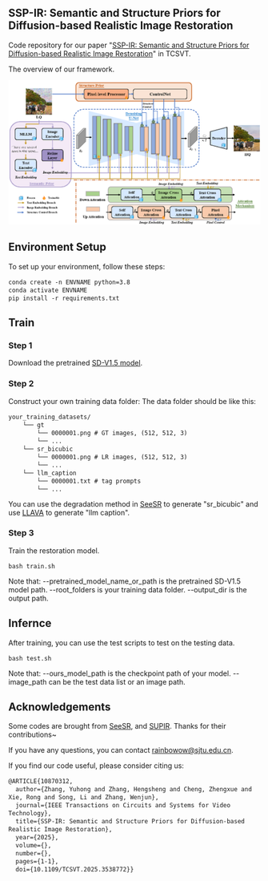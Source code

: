 
  ## SSP-IR: Semantic and Structure Priors for Diffusion-based Realistic Image Restoration
 
Code repository for our paper "[SSP-IR: Semantic and Structure Priors for Diffusion-based Realistic Image Restoration](https://ieeexplore.ieee.org/document/10870312)" in TCSVT.

The overview of our framework.

![ssp-ir](data/framework.png)

## Environment Setup
To set up your environment, follow these steps:
```
conda create -n ENVNAME python=3.8
conda activate ENVNAME
pip install -r requirements.txt
```

## Train

### Step 1
Download the pretrained [SD-V1.5 model](https://huggingface.co/stable-diffusion-v1-5/stable-diffusion-v1-5).

### Step 2

Construct your own training data folder:
The data folder should be like this:
```
your_training_datasets/
    └── gt
        └── 0000001.png # GT images, (512, 512, 3)
        └── ...
    └── sr_bicubic
        └── 0000001.png # LR images, (512, 512, 3)
        └── ...
    └── llm_caption
        └── 0000001.txt # tag prompts
        └── ...
```
You can use the degradation method in [SeeSR](https://github.com/cswry/SeeSR) to generate "sr_bicubic" and use [LLAVA](https://github.com/haotian-liu/LLaVA) to generate "llm caption".


### Step 3
Train the restoration model.
```
bash train.sh
```
Note that:
--pretrained_model_name_or_path is the pretrained SD-V1.5 model path.
--root_folders is your training data folder.
--output_dir is the output path.

## Infernce
After training, you can use the test scripts to test on the testing data.
```
bash test.sh
```
Note that:
--ours_model_path is the checkpoint path of your model.
--image_path can be the test data list or an image path.

## Acknowledgements
Some codes are brought from [SeeSR](https://github.com/cswry/SeeSR), and [SUPIR](https://github.com/Fanghua-Yu/SUPIR). Thanks for their contributions~

If you have any questions, you can contact rainbowow@sjtu.edu.cn.

If you find our code useful, please consider citing us:
```
@ARTICLE{10870312,
  author={Zhang, Yuhong and Zhang, Hengsheng and Cheng, Zhengxue and Xie, Rong and Song, Li and Zhang, Wenjun},
  journal={IEEE Transactions on Circuits and Systems for Video Technology}, 
  title={SSP-IR: Semantic and Structure Priors for Diffusion-based Realistic Image Restoration}, 
  year={2025},
  volume={},
  number={},
  pages={1-1},
  doi={10.1109/TCSVT.2025.3538772}}
```